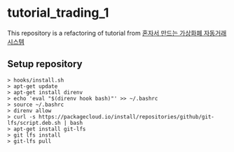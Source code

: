 # tutorial_trading_1

This repository is a refactoring of tutorial from [혼자서 만드는 가상화폐 자동거래 시스템](https://wikidocs.net/book/1436)

## Setup repository

```
> hooks/install.sh
> apt-get update
> apt-get install direnv
> echo 'eval "$(direnv hook bash)"' >> ~/.bashrc 
> source ~/.bashrc
> direnv allow
> curl -s https://packagecloud.io/install/repositories/github/git-lfs/script.deb.sh | bash
> apt-get install git-lfs
> git lfs install
> git-lfs pull
```
